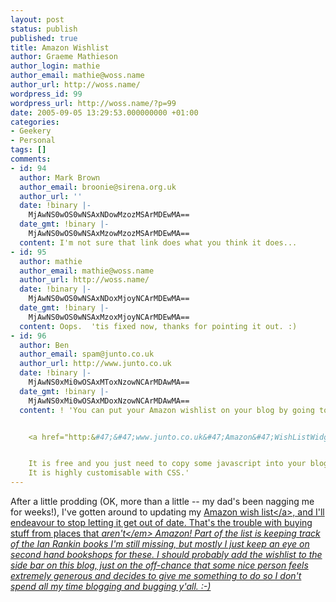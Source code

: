 ```yaml
---
layout: post
status: publish
published: true
title: Amazon Wishlist
author: Graeme Mathieson
author_login: mathie
author_email: mathie@woss.name
author_url: http://woss.name/
wordpress_id: 99
wordpress_url: http://woss.name/?p=99
date: 2005-09-05 13:29:53.000000000 +01:00
categories:
- Geekery
- Personal
tags: []
comments:
- id: 94
  author: Mark Brown
  author_email: broonie@sirena.org.uk
  author_url: ''
  date: !binary |-
    MjAwNS0wOS0wNSAxNDowMzozMSArMDEwMA==
  date_gmt: !binary |-
    MjAwNS0wOS0wNSAxMzowMzozMSArMDEwMA==
  content: I'm not sure that link does what you think it does...
- id: 95
  author: mathie
  author_email: mathie@woss.name
  author_url: http://woss.name/
  date: !binary |-
    MjAwNS0wOS0wNSAxNDoxMjoyNCArMDEwMA==
  date_gmt: !binary |-
    MjAwNS0wOS0wNSAxMzoxMjoyNCArMDEwMA==
  content: Oops.  'tis fixed now, thanks for pointing it out. :)
- id: 96
  author: Ben
  author_email: spam@junto.co.uk
  author_url: http://www.junto.co.uk
  date: !binary |-
    MjAwNS0xMi0wOSAxMToxNzowNCArMDAwMA==
  date_gmt: !binary |-
    MjAwNS0xMi0wOSAxMDoxNzowNCArMDAwMA==
  content: ! 'You can put your Amazon wishlist on your blog by going to:


    <a href="http:&#47;&#47;www.junto.co.uk&#47;Amazon&#47;WishListWidget.aspx" rel="nofollow">http:&#47;&#47;www.junto.co.uk&#47;Amazon&#47;WishListWidget.aspx<&#47;a>.


    It is free and you just need to copy some javascript into your blog template.
    It is highly customisable with CSS.'
---
```

After a little prodding (OK, more than a little -- my dad's been nagging me for weeks!), I've gotten around to updating my <a href="http:&#47;&#47;www.amazon.co.uk&#47;exec&#47;obidos&#47;redirect?link_code=ur2&amp;camp=1634&amp;tag=mathieoftheen-21&amp;creative=6738&amp;path=registry&#47;5I0QEHXEAPOF">Amazon wish list<&#47;a>, and I'll endeavour to stop letting it get out of date.  That's the trouble with buying stuff from places that <em>aren't<&#47;em> Amazon!  Part of the list is keeping track of the Ian Rankin books I'm still missing, but mostly I just keep an eye on second hand bookshops for these.  I should probably add the wishlist to the side bar on this blog, just on the off-chance that some nice person feels extremely generous and decides to give me something to do so I don't spend all my time blogging and bugging y'all. :-)
